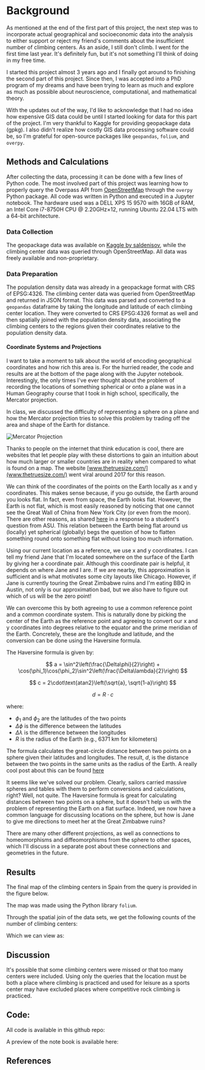 # Background

As mentioned at the end of the first part of this project, the next step was to incorporate actual geographical and socioeconomic data into the analysis to either support or reject my friend's comments about the insufficient number of climbing centers. As an aside, I still don't climb. I went for the first time last year. It's definitely fun, but it's not something I'll think of doing in my free time.

I started this project almost 3 years ago and I finally got around to finishing the second part of this project. Since then, I was accepted into a PhD program of my dreams and have been trying to learn as much and explore as much as possible about neuroscience, computational, and mathematical theory.

With the updates out of the way, I'd like to acknowledge that I had no idea how expensive GIS data could be until I started looking for data for this part of the project. I'm very thankful to Kaggle for providing geopackage data (gpkg). I also didn't realize how costly GIS data processing software could be, so I'm grateful for open-source packages like `geopandas`, `folium`, and `overpy`.

## Methods and Calculations

After collecting the data, processing it can be done with a few lines of Python code. The most involved part of this project was learning how to properly query the Overpass API from [OpenStreetMap](https://www.openstreetmap.org/) through the `overpy` Python package. All code was written in Python and executed in a Jupyter notebook. The hardware used was a DELL XPS 15 9570 with 16GB of RAM, an Intel Core i7-8750H CPU @ 2.20GHz×12, running Ubuntu 22.04 LTS with a 64-bit architecture.

### Data Collection

The geopackage data was available on [Kaggle by saldenisov](https://www.kaggle.com/datasets/saldenisov/population-density-in-spain), while the climbing center data was queried through OpenStreetMap. All data was freely available and non-proprietary.

### Data Preparation

The population density data was already in a geopackage format with CRS of EPSG:4326. The climbing center data was queried from OpenStreetMap and returned in JSON format. This data was parsed and converted to a `geopandas` dataframe by taking the longitude and latitude of each climbing center location. They were converted to CRS EPSG:4326 format as well and then spatially joined with the population density data, associating the climbing centers to the regions given their coordinates relative to the population density data.



#### Coordinate Systems and Projections

I want to take a moment to talk about the world of encoding geographical coordinates and how rich this area is. For the hurried reader, the code and results are at the bottom of the page along with the Jupyter notebook. Interestingly, the only times I've ever thought about the problem of recording the locations of something spherical or onto a plane was in a Human Geography course that I took in high school, specifically, the Mercator projection.

In class, we discussed the difficulty of representing a sphere on a plane and how the Mercator projection tries to solve this problem by trading off the area and shape of the Earth for distance.

![Mercator Projection](https://upload.wikimedia.org/wikipedia/commons/3/38/Mercator_projection_SW.jpg)

Thanks to people on the internet that think education is cool, there are websites that let people play with these distortions to gain an intuition about how much larger or smaller countries are in reality when compared to what is found on a map. The website [www.thetruesize.com/](www.thetruesize.com/) went viral around 2017 for this reason.

We can think of the coordinates of the points on the Earth locally as x and y coordinates. This makes sense because, if you go outside, the Earth around you looks flat. In fact, even from space, the Earth looks flat. However, the Earth is not flat, which is most easily reasoned by noticing that one cannot see the Great Wall of China from New York City (or even from the moon). There are other reasons, as shared [here](https://askanearthspacescientist.asu.edu/top-question/flat-earth) in a response to a student's question from ASU. This relation between the Earth being flat around us (locally) yet spherical (globally) begs the question of how to flatten something round onto something flat without losing too much information.

Using our current location as a reference, we use x and y coordinates. I can tell my friend Jane that I'm located somewhere on the surface of the Earth by giving her a coordinate pair. Although this coordinate pair is helpful, it depends on where Jane and I are. If we are nearby, this approximation is sufficient and is what motivates some city layouts like Chicago. However, if Jane is currently touring the Great Zimbabwe ruins and I'm eating BBQ in Austin, not only is our approximation bad, but we also have to figure out which of us will be the zero point!

We can overcome this by both agreeing to use a common reference point and a common coordinate system. This is naturally done by picking the center of the Earth as the reference point and agreeing to convert our x and y coordinates into degrees relative to the equator and the prime meridian of the Earth. Concretely, these are the longitude and latitude, and the conversion can be done using the Haversine formula.

The Haversine formula is given by:

$$
a = \sin^2\left(\frac{\Delta\phi}{2}\right) + \cos(\phi_1)\cos(\phi_2)\sin^2\left(\frac{\Delta\lambda}{2}\right)
$$

$$
c = 2\cdot\text{atan2}\left(\sqrt{a}, \sqrt{1-a}\right)
$$

$$
d = R\cdot c
$$

where:
- $\phi_1$ and $\phi_2$ are the latitudes of the two points
- $\Delta\phi$ is the difference between the latitudes
- $\Delta\lambda$ is the difference between the longitudes
- $R$ is the radius of the Earth (e.g., 6371 km for kilometers)

The formula calculates the great-circle distance between two points on a sphere given their latitudes and longitudes. The result, $d$, is the distance between the two points in the same units as the radius of the Earth. A really cool post about this can be found [here](https://community.esri.com/t5/coordinate-reference-systems-blog/distance-on-a-sphere-the-haversine-formula/ba-p/902128#:~:text=For%20example%2C%20haversine(%CE%B8),longitude%20of%20the%20two%20points.)

It seems like we've solved our problem. Clearly, sailors carried massive spheres and tables with them to perform conversions and calculations, right? Well, not quite. The Haversine formula is great for calculating distances between two points on a sphere, but it doesn't help us with the problem of representing the Earth on a flat surface. Indeed, we now have a common language for discussing locations on the sphere, but how is Jane to give me directions to meet her at the Great Zimbabwe ruins?

There are many other different projections, as well as connections to homeomorphisms and diffeomorphisms from the sphere to other spaces, which I'll discuss in a separate post about these connections and geometries in the future.

## Results

The final map of the climbing centers in Spain from the query is provided in the figure below.

The map was made using the Python library `folium`. 

Through the spatial join of the data sets, we get the following counts of the number of climbing centers:


Which we can view as:


## Discussion

It's possible that some climbing centers were missed or that too many centers were included. Using only the queries that the location must be both a place where climbing is practiced and used for leisure as a sports center may have excluded places where competitive rock climbing is practiced.



## Code:

All code is available in this github repo:

A preview of the note book is available here:



## References





